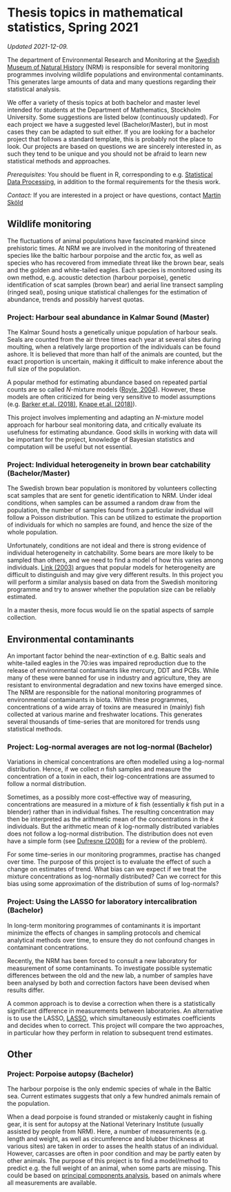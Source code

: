 # Thesis topics in mathematical statistics, Spring 2021

*Updated 2021-12-09.*

The department of Environmental Research and Monitoring at
the [Swedish Museum of Natural History](https://www.nrm.se/) (NRM) is responsible for
several monitoring programmes involving wildlife populations
and environmental contaminants. This generates large amounts
of data and many questions regarding their statistical analysis.

We offer a variety of thesis topics at both bachelor and 
master level intended for students at the Department of Mathematics, 
Stockholm University. Some suggestions are listed below (continuously updated). 
For each
project we have a suggested level (Bachelor/Master), but in
most cases they can be adapted to suit either.
If you are looking for a bachelor project that follows a 
standard template, this is probably not the place to look.
Our projects are based on questions we are sincerely
interested in, as such they tend to be unique and you 
should not be afraid to learn new statistical methods 
and approaches.

*Prerequisites:* You should be fluent in R, corresponding
to e.g. [Statistical Data Processing](https://sisu.it.su.se/search/archive_info/MT5013/en?archive=1),
in addition to the formal requirements for the thesis work.

*Contact:* If you are interested in a project or have questions, contact [Martin Sköld](https://www.nrm.se/ommuseet/kontakt/sokmedarbetare.10484.html?sv.url=12.6321786f122df65955f80007928&state=detail&userId=247.9ac8e13d01fc764c839e34686702ad37)

## Wildlife monitoring

The fluctuations of animal populations have fascinated 
mankind since prehistoric times. At NRM we are involved 
in the monitoring of threatened species like the baltic
harbour porpoise and the arctic fox, as well as species
who has recovered from immediate threat like the brown 
bear, seals and the golden and white-tailed eagles. Each species is 
monitored using its own method, e.g. acoustic detection 
(harbour porpoise), genetic identification of scat samples 
(brown bear) and aerial line transect sampling (ringed seal),
posing unique statistical challenges for the estimation
of abundance, trends and possibly harvest quotas.

### Project: Harbour seal abundance in Kalmar Sound (Master)

The Kalmar Sound hosts a genetically unique population
of harbour seals. Seals are counted from the air three
times each year at several sites during moulting, when a relatively large
proportion of the individuals can be found ashore. It
is believed that more than half of the animals
are counted, but the exact proportion is uncertain, making
it difficult to make inference about the full size of 
the population.

A popular method for estimating abundance based on 
repeated partial counts are so called *N*-mixture
models ([Royle, 2004](https://doi.org/10.1111/j.0006-341X.2004.00142.x)). 
However, these models are often 
criticized for being very sensitive to model 
assumptions (e.g. [Barker et.al. (2018)](https://doi.org/10.1111/biom.12734), 
[Knape et.al. (2018)](https://doi.org/10.1111/2041-210X.13062)). 

This project involves implementing and adapting an
$N$-mixture model approach for harbour seal monitoring data, and
critically evaluate its usefulness for estimating abundance. Good
skills in working with data will be important for the project, knowledge
of Bayesian statistics and computation will be useful but not essential.

### Project: Individual heterogeneity in brown bear catchability (Bachelor/Master)

The Swedish brown bear population is monitored by volunteers collecting
scat samples that are sent for genetic identification to NRM. Under ideal
conditions, when samples can be assumed a random draw from the population,
the number of samples found from a particular individual will follow a
Poisson distribution. This can be utilized to estimate the proportion of
individuals for which no samples are found, and hence the size of the
whole population.

Unfortunately, conditions are not ideal and there is strong evidence of
individual heterogeneity in catchability. Some bears are more likely to
be sampled than others, and we need to find a model of how this varies
among individuals. [Link (2003)](https://doi.org/10.1111/j.0006-341X.2003.00129.x)
argues that popular models for heterogeneity are difficult to distinguish and may give
very different results. In this project you will perform a similar analysis
based on data from the Swedish monitoring programme and try to answer
whether the population size can be reliably estimated.

In a master thesis, more focus would lie on the spatial aspects of sample collection.

## Environmental contaminants 

An important factor behind the near-extinction of e.g. Baltic seals and white-tailed eagles in
the 70:ies was impaired reproduction due to the release of environmental contaminants
like mercury, DDT and PCBs. While many of these were banned for use in industry and
agriculture, they are resistant to environmental degradation and new toxins have
emerged since. The NRM are responsible for the national monitoring programmes of environmental
contaminants in biota. Within these programmes, concentrations of a wide array of toxins are
measured in (mainly) fish collected at various marine and freshwater locations. This generates
several thousands of time-series that are monitored for trends usng statistical methods.

### Project: Log-normal averages are not log-normal (Bachelor)

Variations in chemical concentrations are often modelled using a log-normal distribution. Hence, if 
we collect *n* fish samples and measure the concentration of a toxin in each, their log-concentrations are assumed to follow a normal distribution.

Sometimes, as a possibly more cost-effective way of measuring, concentrations are measured in
a mixture of *k* fish (essentially *k* fish put in a blender) rather than in individual fishes. The resulting concentration may then be interpreted as the arithmetic mean of the concentrations in the *k* individuals. But the arithmetic mean of *k* log-normally distributed
variables does not follow a log-normal distribution. The distribution does not even have a simple form (see [Dufresne (2008)](http://ozdaniel.com/A/DufresneLognormalsARC2008.pdf) for a review of the problem).

For some time-series in our monitoring programmes, practise has changed over time. The purpose
of this project is to evaluate the effect of such a change on estimates of trend. What bias can
we expect if we treat the mixture concentrations as log-normally distributed? Can we correct for this bias using some approximation of the distribution of sums of log-normals?

### Project: Using the LASSO for laboratory intercalibration (Bachelor)

In long-term monitoring programmes of contaminants it is important minimize the
effects of changes in sampling protocols and chemical analytical methods over 
time, to ensure they do not confound changes in contaminant concentrations. 

Recently, the NRM has been forced to consult a new laboratory for measurement
of some contaminants. To investigate possible systematic differences between the
old and the new lab, a number of samples have been analysed by both and correction
factors have been devised when results differ.

A common approach is to devise a correction when there is a statistically 
significant difference in measurements between laboratories. An alternative is
to use the LASSO, [LASSO](https://en.wikipedia.org/wiki/Lasso_(statistics)),
which simultaneously estimates coefficients and decides when to correct. This 
project will compare the two approaches, in particular how they perform
in relation to subsequent trend estimates.


## Other

### Project: Porpoise autopsy (Bachelor)

The harbour porpoise is the only endemic species of whale in the Baltic sea. Current estimates suggests that only a few hundred animals remain of the population.

When a dead porpoise is found stranded or mistakenly caught in fishing gear, it is sent for
autopsy at the National Veterinary Institute (usually assisted by people from NRM). Here, a
number of measurements (e.g. length and weight, as well as circumference and blubber thickness
at various sites) are taken in order to asses the health status of an individual. However,
carcasses are often in poor condition and may be partly eaten by other animals. The purpose of
this project is to find a model/method to predict e.g. the full weight of an animal, when some
parts are missing. This could be based on [principal components analysis](https://en.wikipedia.org/wiki/Principal_component_analysis), based on animals where all measurements are available.

